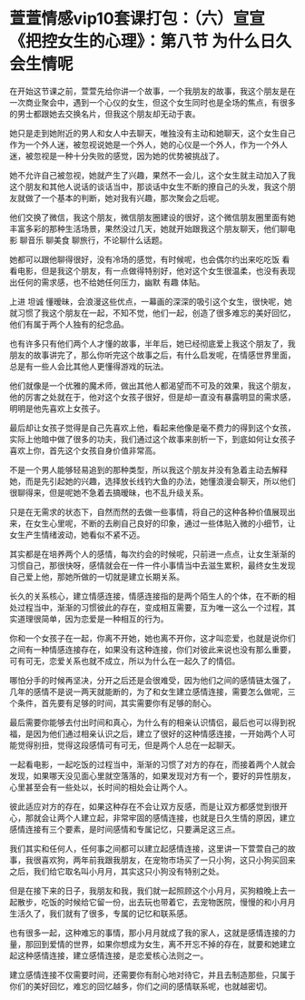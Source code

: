 # 萱萱情感vip10套课打包：（六）宣宣《把控女生的心理》：第八节 为什么日久会生情呢

在开始这节课之前，萱萱先给你讲一个故事，一个我朋友的故事，我这个朋友是在一次商业聚会中，遇到一个心仪的女生，但这个女生同时也是全场的焦点，有很多的男士都跟她去交换名片，但我这个朋友却无动于衷。

她只是走到她附近的男人和女人中去聊天，唯独没有主动和她聊天，这个女生自己作为一个外人迷，被忽视说她是一个外人，她的心仪是一个外人，作为一个外人迷，被忽视是一种十分失败的感觉，因为她的优势被挑战了。

她不允许自己被忽视，她就产生了兴趣，果然不一会儿，这个女生就主动加入了我这个朋友和其他人说话的谈话当中，那谈话中女生不断的撩自己的头发，我这个朋友就做了一个基本的判断，她对我有兴趣，那次聚会之后呢。

他们交换了微信，我这个朋友，微信朋友圈建设的很好，这个微信朋友圈里面有她丰富多彩的那种生活场景，果然没过几天，她就开始跟我这个朋友聊天，他们聊电影 聊音乐 聊美食 聊旅行，不论聊什么话题。

她都可以跟他聊得很好，没有冷场的感觉，有时候呢，也会偶尔约出来吃吃饭 看看电影，但是我这个朋友，有一点做得特别好，他对这个女生很温柔，也没有表现出任何的需求感，也不给她任何压力，幽默 有趣 体贴。

上进 坦诚 懂暧昧，会浪漫这些优点，一幕画的深深的吸引这个女生，很快呢，她就习惯了我这个朋友在一起，不知不觉，他们一起，创造了很多难忘的美好回忆，他们有属于两个人独有的纪念品。

也有许多只有他们两个人才懂的故事，半年后，她已经彻底爱上我这个朋友了，我朋友的故事讲完了，那么你听完这个故事之后，有什么启发呢，在情感世界里面，总是有一些人会比其他人更懂得游戏的玩法。

他们就像是一个优雅的魔术师，做出其他人都渴望而不可及的效果，我这个朋友，他的厉害之处就在于，他对这个女孩子很好，但是却一直没有暴露明显的需求感，明明是他先喜欢上女孩子。

最后却让女孩子觉得是自己先喜欢上他，看起来他像是毫不费力的得到这个女孩，实际上他暗中做了很多的功夫，我们通过这个故事来剖析一下，到底如何让女孩子喜欢上你，首先这个女孩自身价值非常高。

不是一个男人能够轻易追到的那种类型，所以我这个朋友并没有急着主动去解释她，而是先引起她的兴趣，选择放长线钓大鱼的办法，她懂浪漫会聊天，所以他们很聊得来，但是呢她不急着去搞暧昧，也不乱升级关系。

只是在无需求的状态下，自然而然的去做一些事情，将自己的这种各种价值展现出来，在女生心里呢，不断的去刷自己良好的印象，通过一些体贴入微的小细节，让女生产生情绪波动，她看似不紧不迈。

其实都是在培养两个人的感情，每次约会的时候呢，只前进一点点，让女生渐渐的习惯自己，那很快呀，感情就会在一件一件小事情当中去滋生累积，最终女生发现自己爱上他，那她所做的一切就是建立长期关系。

长久的关系核心，建立情感连接，情感连接指的是两个陌生人的个体，在不断的相处过程当中，渐渐的习惯彼此的存在，变成相互需要，互为唯一这么一个过程，其实道理很简单，因为恋爱是一种相互的行为。

你和一个女孩子在一起，你离不开她，她也离不开你，这才叫恋爱，也就是说你们之间有一种情感连接存在，如果没有这种连接，你们对彼此来说也没有那么重要，可有可无，恋爱关系也就不成立，所以为什么在一起久了的情侣。

哪怕分手的时候再坚决，分开之后还是会很难受，因为他们之间的感情链太强了，几年的感情不是说一两天就能断的，为了和女生建立感情连接，需要怎么做呢，三个条件，首先要有足够的时间，其实需要你有足够的耐心。

最后需要你能够去付出时间和真心，为什么有的相亲认识情侣，最后也可以得到祝福，是因为他们通过相亲认识之后，建立了很好的这种情感连接，一开始两个人可能觉得别扭，觉得这段感情可有可无，但是两个人总在一起聊天。

一起看电影，一起吃饭的过程当中，渐渐的习惯了对方的存在，而接着两个人就会发现，如果哪天没见面心里就空落落的，如果发现对方有一个，要好的异性朋友，心里甚至会有一些处以，长时间的相处会让两个人。

彼此适应对方的存在，如果这种存在不会让双方反感，而是让双方都感觉到很开心，那就会让两个人建立起，非常牢固的感情连接，也就是日久生情的原因，建立感情连接有三个要素，是时间感情和专属记忆，只要满足这三点。

我们其实和任何人，任何事之间都可以建立起感情连接，这里讲一下萱萱自己的故事，我很喜欢狗，两年前我跟我朋友，在宠物市场买了一只小狗，这只小狗买回来之后，我们给它取名叫小月月，其实这只小狗没有特别之处。

但是在接下来的日子，我朋友和我，我们就一起照顾这个小月月，买狗粮晚上去一起散步，吃饭的时候给它留一份，出去玩也带着它，去宠物医院，慢慢的和小月月生活久了，我们就有了很多，专属的记忆和联系感。

也有很多一起，这种难忘的事情，那小月月就成了我的家人，这就是感情连接的力量，那回到爱情的世界，如果你想成为女生，离不开忘不掉的存在，就要和她建立起这种感情连接，建立感情连接，是恋爱核心法则之一。

建立感情连接不仅需要时间，还需要你有耐心地对待它，并且去制造那些，只属于你们的美好回忆，难忘的回忆越多，你们之间的感情联系呢，也就越密切。


